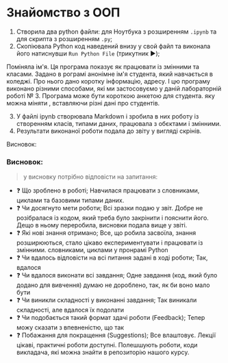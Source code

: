 # Знайомство з ООП
1. Створила два python файли: для Ноутбука з розширенням `.ipynb` та для скрипта з розширенням `.py`;
2. Скопіювала  Python код наведений внизу у свой файл та виконала його натиснувши `Run Python File` (трикутник :arrow_forward:);

 Поміняла ім'я. Ця програма показує як працювати із змінними та класами. Задано в рограмі анонімне ім'я студента, який навчається в коледжі. Про нього дано коротку інформацію, адресу. І цю програму виконано різними способами, які ми застосовуємо у даній лабораторній роботі № 3. Програма може бути короткою анкетою для студента. яку можна міняти , вставляючи різні дані про студентів.

 3. У файлі ipynb створювала Markdown і зробила в них роботу із створенням класів, типами даних, працювала з обєктами і змінними.
 4.  Результати виконаної роботи подала до звіту у вигляді скрінів.

Висновок: 


### Висновок: 
> у висновку потрібно відповісти на запитання:
- :question: Що зроблено в роботі;
Навчилася працювати з словниками, циклами та базовими типами даних.
- :question: Чи досягнуто мети роботи;
Всі зразки подаю у звіт. Добре не розібралася із кодом, який треба було закрінити і пояснити його. Дещо в ньому переробила, висновки подала вище у звіті.
- :question: Які нові знання отримано;
Все, що робила засвоїла, знання розширюються, стало цікаво експериментувати  і працювати із змінними. словниками, циклами у пронрамі Python
- :question: Чи вдалось відповісти на всі питання задані в ході роботи;
Так, вдалося
- :question: Чи вдалося виконати всі завдання;
Одне завдання (код, який було додано для вивчення) думаю не дороблено, так, як би воно мало бути
- :question: Чи виникли складності у виконанні завдання;
Так виникали складності, але вдалося їх подолати
- :question: Чи подобається такий формат здачі роботи (Feedback);
Тепер можу сказати з впевненістю, що так
- :question: Побажання для покращення (Suggestions);
Все влаштовує. Лекції цікаві, практичні роботи доступні. Полешшують роботи, коди викладача, які можна знайти в репозиторію нашого курсу.    
    
    